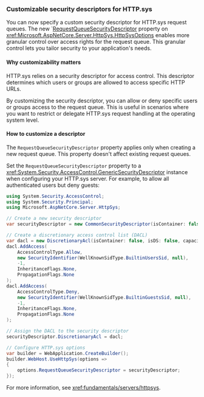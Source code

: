 ### Customizable security descriptors for HTTP.sys
<!--PR: https://github.com/dotnet/aspnetcore/pull/61325-->

You can now specify a custom security descriptor for HTTP.sys request queues. The new `[RequestQueueSecurityDescriptor](https://source.dot.net/#Microsoft.AspNetCore.Server.HttpSys/HttpSysOptions.cs,a556950881fd2d87) property on <xref:Microsoft.AspNetCore.Server.HttpSys.HttpSysOptions> enables more granular control over access rights for the request queue. This granular control lets you tailor security to your application's needs.

#### Why customizability matters

HTTP.sys relies on a security descriptor for access control. This descriptor determines which users or groups are allowed to access specific HTTP URLs.

By customizing the security descriptor, you can allow or deny specific users or groups access to the request queue. This is useful in scenarios where you want to restrict or delegate HTTP.sys request handling at the operating system level.

#### How to customize a descriptor

The `RequestQueueSecurityDescriptor` property applies only when creating a new request queue. This property doesn't affect existing request queues.

Set the `RequestQueueSecurityDescriptor` property to a <xref:System.Security.AccessControl.GenericSecurityDescriptor> instance when configuring your HTTP.sys server. For example, to allow all authenticated users but deny guests:

```csharp
using System.Security.AccessControl;
using System.Security.Principal;
using Microsoft.AspNetCore.Server.HttpSys;

// Create a new security descriptor
var securityDescriptor = new CommonSecurityDescriptor(isContainer: false, isDS: false, sddlForm: string.Empty);

// Create a discretionary access control list (DACL)
var dacl = new DiscretionaryAcl(isContainer: false, isDS: false, capacity: 2);
dacl.AddAccess(
    AccessControlType.Allow,
    new SecurityIdentifier(WellKnownSidType.BuiltinUsersSid, null),
    -1,
    InheritanceFlags.None,
    PropagationFlags.None
);
dacl.AddAccess(
    AccessControlType.Deny,
    new SecurityIdentifier(WellKnownSidType.BuiltinGuestsSid, null),
    -1,
    InheritanceFlags.None,
    PropagationFlags.None
);

// Assign the DACL to the security descriptor
securityDescriptor.DiscretionaryAcl = dacl;

// Configure HTTP.sys options
var builder = WebApplication.CreateBuilder();
builder.WebHost.UseHttpSys(options =>
{
    options.RequestQueueSecurityDescriptor = securityDescriptor;
});
```

For more information, see <xref:fundamentals/servers/httpsys>.
